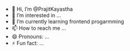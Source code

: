 - 👋 Hi, I’m @PrajitKayastha
- 👀 I’m interested in ...
- 🌱 I’m currently learning frontend progarmming
- 📫 How to reach me ...
- 😄 Pronouns: ...
- ⚡ Fun fact: ...

<!---
PrajitKayastha/PrajitKayastha is a ✨ special ✨ repository because its `README.md` (this file) appears on your GitHub profile.
You can click the Preview link to take a look at your changes.
--->
